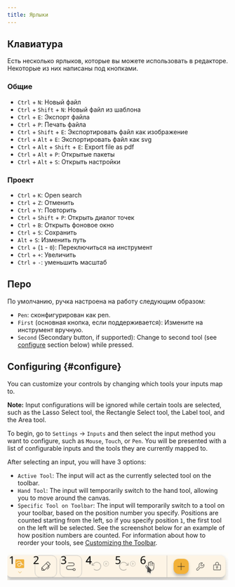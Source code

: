 ```yaml
---
title: Ярлыки
---
```


## Клавиатура

Есть несколько ярлыков, которые вы можете использовать в редакторе.
Некоторые из них написаны под кнопками.

### Общие

- `Ctrl` + `N`: Новый файл
- `Ctrl` + `Shift` + `N`: Новый файл из шаблона
- `Ctrl` + `E`: Экспорт файла
- `Ctrl` + `P`: Печать файла
- `Ctrl` + `Shift` + `E`: Экспортировать файл как изображение
- `Ctrl` + `Alt` + `E`: Экспортировать файл как svg
- `Ctrl` + `Alt` + `Shift` + `E`: Export file as pdf
- `Ctrl` + `Alt` + `P`: Открытые пакеты
- `Ctrl` + `Alt` + `S`: Открыть настройки

### Проект

- `Ctrl` + `K`: Open search
- `Ctrl` + `Z`: Отменить
- `Ctrl` + `Y`: Повторить
- `Ctrl` + `Shift` + `P`: Открыть диалог точек
- `Ctrl` + `B`: Открыть фоновое окно
- `Ctrl` + `S`: Сохранить
- `Alt` + `S`: Изменить путь
- `Ctrl` + (`1` - `0`): Переключиться на инструмент
- `Ctrl` + `+`: Увеличить
- `Ctrl` + `-`: уменьшить масштаб

## Перо

По умолчанию, ручка настроена на работу следующим образом:

- `Pen`: сконфигурирован как pen.
- `First` (основная кнопка, если поддерживается): Измените на инструмент вручную.
- `Second` (Secondary button, if supported): Change to second tool (see [configure](#configure) section below) while pressed.

## Configuring {#configure}

You can customize your controls by changing which tools your inputs map to.

**Note:** Input configurations will be ignored while certain tools are selected, such as the Lasso Select tool, the Rectangle Select tool, the Label tool, and the Area tool.

To begin, go to `Settings` → `Inputs` and then select the input method you want to configure, such as `Mouse`, `Touch`, or `Pen`. You will be presented with a list of configurable inputs and the tools they are currently mapped to.

After selecting an input, you will have 3 options:

- `Active Tool`: The input will act as the currently selected tool on the toolbar.
- `Hand Tool`: The input will temporarily switch to the hand tool, allowing you to move around the canvas.
- `Specific Tool on Toolbar`: The input will temporarily switch to a tool on your toolbar, based on the position number you specify. Positions are counted starting from the left, so if you specify position `1`, the first tool on the left will be selected. See the screenshot below for an example of how position numbers are counted. For information about how to reorder your tools, see [Customizing the Toolbar](../intro/#customizing-the-toolbar).

![номер панели инструментов](toolbar_numbered.png)